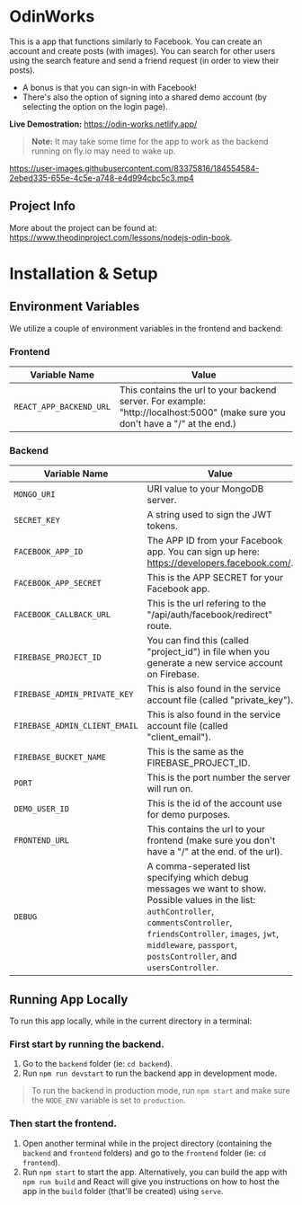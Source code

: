 # OdinWorks

This is a app that functions similarly to Facebook. You can create an account and create posts (with images). You can search for other users using the search feature and send a friend request (in order to view their posts).

- A bonus is that you can sign-in with Facebook!
- There's also the option of signing into a shared demo account (by selecting the option on the login page).

**Live Demostration:** https://odin-works.netlify.app/

> **Note:** It may take some time for the app to work as the backend running on fly.io may need to wake up.


https://user-images.githubusercontent.com/83375816/184554584-2ebed335-655e-4c5e-a748-e4d994cbc5c3.mp4


## Project Info

More about the project can be found at: https://www.theodinproject.com/lessons/nodejs-odin-book.


# Installation & Setup

## Environment Variables

We utilize a couple of environment variables in the frontend and backend:

### Frontend

| Variable Name         | Value                                                                                                                           |
| --------------------- | ------------------------------------------------------------------------------------------------------------------------------- |
| `REACT_APP_BACKEND_URL` | This contains the url to your backend server. For example: "http://localhost:5000" (make sure you don't have a "/" at the end.) |

### Backend

| Variable Name               | Value                                                                                                |
| --------------------------- | ---------------------------------------------------------------------------------------------------- |
| `MONGO_URI`                   | URI value to your MongoDB server.                                                                    |
| `SECRET_KEY`                  | A string used to sign the JWT tokens.                                                                |
| `FACEBOOK_APP_ID`             | The APP ID from your Facebook app. You can sign up here: https://developers.facebook.com/.           |
| `FACEBOOK_APP_SECRET`         | This is the APP SECRET for your Facebook app.                                                        |
| `FACEBOOK_CALLBACK_URL`       | This is the url refering to the "/api/auth/facebook/redirect" route.                                 |
| `FIREBASE_PROJECT_ID`         | You can find this (called "project_id") in file when you generate a new service account on Firebase. |
| `FIREBASE_ADMIN_PRIVATE_KEY`  | This is also found in the service account file (called "private_key").                               |
| `FIREBASE_ADMIN_CLIENT_EMAIL` | This is also found in the service account file (called "client_email").                              |
| `FIREBASE_BUCKET_NAME`        | This is the same as the FIREBASE_PROJECT_ID.                                                         |
| `PORT`                        | This is the port number the server will run on.                                                      |
| `DEMO_USER_ID`                | This is the id of the account use for demo purposes.                                                 |
| `FRONTEND_URL`                | This contains the url to your frontend (make sure you don't have a "/" at the end. of the url).      |
| `DEBUG` | A comma-seperated list specifying which debug messages we want to show. Possible values in the list: `authController`, `commentsController`, `friendsController`, `images`, `jwt`, `middleware`, `passport`, `postsController`, and `usersController`. |


## Running App Locally

To run this app locally, while in the current directory in a terminal:

### First start by running the backend.

1. Go to the `backend` folder (ie: `cd backend`).
2. Run `npm run devstart` to run the backend app in development mode.

> To run the backend in production mode, run `npm start` and make sure the `NODE_ENV` variable is set to `production`.

### Then start the frontend.

1. Open another terminal while in the project directory (containing the `backend` and `frontend` folders) and go to the `frontend` folder (ie: `cd frontend`).
2. Run `npm start` to start the app. Alternatively, you can build the app with `npm run build` and React will give you instructions on how to host the app in the `build` folder (that'll be created) using `serve`.
